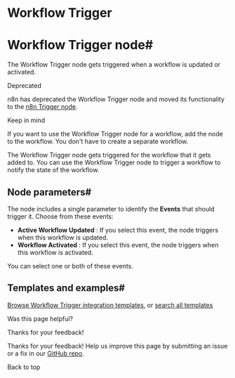 # Workflow Trigger

[ ](https://github.com/n8n-io/n8n-docs/edit/main/docs/integrations/builtin/core-nodes/n8n-nodes-base.workflowtrigger.md "Edit this page")

# Workflow Trigger node#

The Workflow Trigger node gets triggered when a workflow is updated or activated.

Deprecated

n8n has deprecated the Workflow Trigger node and moved its functionality to the [n8n Trigger node](../n8n-nodes-base.n8ntrigger/).

Keep in mind

If you want to use the Workflow Trigger node for a workflow, add the node to the workflow. You don't have to create a separate workflow.

The Workflow Trigger node gets triggered for the workflow that it gets added to. You can use the Workflow Trigger node to trigger a workflow to notify the state of the workflow.

## Node parameters#

The node includes a single parameter to identify the **Events** that should trigger it. Choose from these events:

  * **Active Workflow Updated** : If you select this event, the node triggers when this workflow is updated.
  * **Workflow Activated** : If you select this event, the node triggers when this workflow is activated.



You can select one or both of these events.

## Templates and examples#

[Browse Workflow Trigger integration templates](https://n8n.io/integrations/workflow-trigger/), or [search all templates](https://n8n.io/workflows/)

Was this page helpful? 

Thanks for your feedback! 

Thanks for your feedback! Help us improve this page by submitting an issue or a fix in our [GitHub repo](https://github.com/n8n-io/n8n-docs). 

Back to top 

